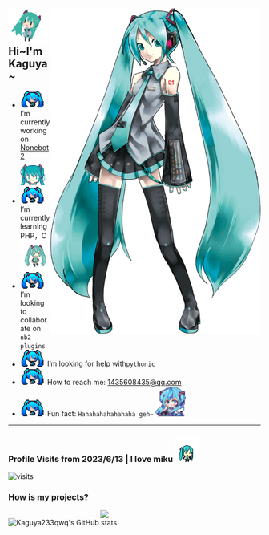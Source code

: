 <!--
**Kaguya233qwq/Kaguya233qwq** is a ✨ _special_ ✨ repository because its `README.md` (this file) appears on your GitHub profile.

Here are some ideas to get you started:

- 🔭 I’m currently working on ...
- 🌱 I’m currently learning ...
- 👯 I’m looking to collaborate on ...
- 🤔 I’m looking for help with ...
- 💬 Ask me about ...
- 📫 How to reach me: ...
- 😄 Pronouns: ...
- ⚡ Fun fact: ...
-->

<h2><img src="https://github.com/Kaguya233qwq/Kaguya233qwq/blob/main/sprites/02.gif?raw=true" width="80"> <img align='right' src="https://github.com/Kaguya233qwq/Kaguya233qwq/blob/main/about_miku.png?raw=true" width="420"> Hi~I'm Kaguya~ </h2>

- <img src="https://github.com/Kaguya233qwq/Kaguya233qwq/blob/main/sprites/01.png?raw=true" width="50"> I’m currently working on [Nonebot2](https://v2.nonebot.dev/) <img src="https://github.com/Kaguya233qwq/Kaguya233qwq/blob/main/sprites/04.gif?raw=true" width="50">
- <img src="https://github.com/Kaguya233qwq/Kaguya233qwq/blob/main/sprites/01.png?raw=true" width="50"> I’m currently learning PHP，C <img src="https://github.com/Kaguya233qwq/Kaguya233qwq/blob/main/sprites/03.gif?raw=true" width="60">
- <img src="https://github.com/Kaguya233qwq/Kaguya233qwq/blob/main/sprites/01.png?raw=true" width="50"> I’m looking to collaborate on ```nb2 plugins```
- <img src="https://github.com/Kaguya233qwq/Kaguya233qwq/blob/main/sprites/01.png?raw=true" width="50"> I’m looking for help with```pythonic```
- <img src="https://github.com/Kaguya233qwq/Kaguya233qwq/blob/main/sprites/01.png?raw=true" width="50"> How to reach me: 1435608435@qq.com
- <img src="https://github.com/Kaguya233qwq/Kaguya233qwq/blob/main/sprites/01.png?raw=true" width="50"> Fun fact: ```Hahahahahahahaha geh~``` <img src="https://github.com/Kaguya233qwq/Kaguya233qwq/blob/main/sprites/06.gif?raw=true" width="60">

---

<h3> Profile Visits from 2023/6/13 | I love miku <img src="https://github.com/Kaguya233qwq/Kaguya233qwq/blob/main/sprites/05.gif?raw=true" width="50"></h3>

![visits](https://count.getloli.com/get/@Kaguya233qwq?theme=rule34)

### How is my projects?

<img align='right' src="https://github.com/Kaguya233qwq/Kaguya233qwq/blob/main/mikumiku.gif?raw=true" width="320">

![Kaguya233qwq's GitHub stats](https://github-readme-stats.vercel.app/api?username=Kaguya233qwq&show_icons=true&theme=tokyonight)
